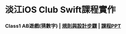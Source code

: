 # 淡江iOS Club Swift課程實作
### Class1 AB遊戲(猜數字) | [規則與設計步驟](./Class1%20Demo/) | [課程PPT](https://drive.google.com/file/d/1MyGO0Blag1hWkhjjVUYx59r73NrFuGfV/view?usp=sharing)
